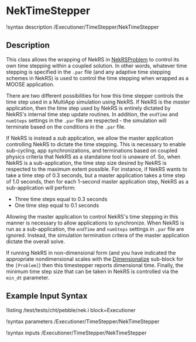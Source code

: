 # NekTimeStepper

!syntax description /Executioner/TimeStepper/NekTimeStepper

## Description

This class allows the wrapping of NekRS in [NekRSProblem](NekRSProblem.md)
to control its own time stepping within a coupled solution. In other words, whatever time
stepping is specified in the `.par` file
(and any adaptive time stepping schemes in NekRS) is used to control the time stepping
when wrapped as a MOOSE application.

There are two different possibilities for how this time stepper controls
the time step used in a MultiApp simulation using NekRS. If NekRS is the *master* application,
then the time step used by NekRS is entirely dictated by NekRS's internal time
step update routines. In addition, the `endTime` and `numSteps` settings in the `.par` file
are respected - the simulation will terminate based on the conditions in the `.par` file.

If NekRS is instead a *sub* application, we allow the master application controlling
NekRS to dictate the time stepping. This is necessary to enable sub-cycling, app synchronizations,
and terminations based on coupled physics criteria that NekRS as a standalone tool
is unaware of. So, when NekRS is a sub-application, the time step size desired by NekRS
is respected to the maximum extent possible. For instance, if NekRS wants to take a time step of 0.3 seconds,
but a master application takes a time step of 1.0 seconds, then for each 1-second master
application step, NekRS as a sub-application will perform:

- Three time steps equal to 0.3 seconds
- One time step equal to 0.1 seconds

Allowing the master application to control NekRS's time stepping in this manner
is necessary to allow applications to synchronize. When NekRS is run
as a sub-application, the `endTime` and `numSteps` settings in `.par` file are
ignored. Instead, the simulation termination critera of the master application
dictate the overall solve.

If running NekRS in non-dimensional form (and you have indicated the
appropriate nondimensional scales with the [Dimensionalize](DimensionalizeAction.md) sub-block
for the `[Problem]`) then this timestepper reports dimensional time.
Finally, the minimum time step size that can be taken in NekRS is controlled via
the `min_dt` parameter.

## Example Input Syntax

!listing /test/tests/cht/pebble/nek.i
  block=Executioner

!syntax parameters /Executioner/TimeStepper/NekTimeStepper

!syntax inputs /Executioner/TimeStepper/NekTimeStepper
